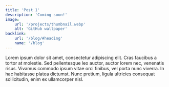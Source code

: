 ```yaml
---
title: 'Post 1'
description: 'Coming soon!'
image:
    url: '/projects/thumbnail.webp'
    alt: 'GitHub wallpaper'
backlink:
    url: '/blog/#heading'
    name: '/blog'
---
```


Lorem ipsum dolor sit amet, consectetur adipiscing elit. Cras faucibus a tortor at molestie. Sed pellentesque leo auctor, auctor lorem nec, venenatis risus. Vivamus commodo ipsum vitae orci finibus, vel porta nunc viverra. In hac habitasse platea dictumst. Nunc pretium, ligula ultricies consequat sollicitudin, enim ex ullamcorper nisl.
